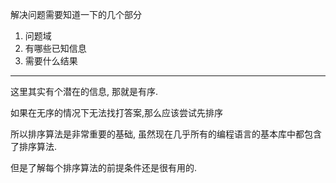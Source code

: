 解决问题需要知道一下的几个部分

1. 问题域
2. 有哪些已知信息
3. 需要什么结果

---

这里其实有个潜在的信息, 那就是有序.

如果在无序的情况下无法找打答案,那么应该尝试先排序

所以排序算法是非常重要的基础, 虽然现在几乎所有的编程语言的基本库中都包含了排序算法.

但是了解每个排序算法的前提条件还是很有用的.
